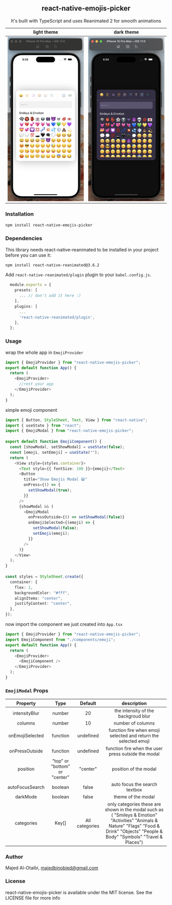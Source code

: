 <h2 align="center">
react-native-emojis-picker
</h2>
<p align="center" color="red">
It's built with TypeScript and uses Reanimated 2 for smooth animations
</p>

|          light theme          |          dark theme          |
| :---------------------------: | :--------------------------: |
| ![](./assets/light-theme.png) | ![](./assets/dark-theme.png) |

### Installation

```bash
npm install react-native-emojis-picker
```

### Dependencies

This library needs react-native-reanimated to be installed in your project before you can use it:

```bash
npm install react-native-reanimated@3.6.2
```

Add `react-native-reanimated/plugin` plugin to your `babel.config.js`.

```ts
  module.exports = {
    presets: [
      ... // don't add it here :)
    ],
    plugins: [
      ...
      'react-native-reanimated/plugin',
    ],
  };
```

### Usage

wrap the whole app in `EmojiProvider`

```ts
import { EmojiProvider } from "react-native-emojis-picker";
export default function App() {
  return (
    <EmojiProvider>
      //rest your app
    </EmojiProvider>
  );
}
```

simple emoji component

```ts
import { Button, StyleSheet, Text, View } from "react-native";
import { useState } from "react";
import { EmojiModal } from "react-native-emojis-picker";

export default function EmojiComponent() {
  const [showModal, setShowModal] = useState(false);
  const [emoji, setEmoji] = useState("");
  return (
    <View style={styles.container}>
      <Text style={{ fontSize: 100 }}>{emoji}</Text>
      <Button
        title="Show Emojis Modal 😁"
        onPress={() => {
          setShowModal(true);
        }}
      />
      {showModal && (
        <EmojiModal
          onPressOutside={() => setShowModal(false)}
          onEmojiSelected={(emoji) => {
            setShowModal(false);
            setEmoji(emoji);
          }}
        />
      )}
    </View>
  );
}

const styles = StyleSheet.create({
  container: {
    flex: 1,
    backgroundColor: "#fff",
    alignItems: "center",
    justifyContent: "center",
  },
});
```

now import the component we just created into `App.tsx`

```ts
import { EmojiProvider } from "react-native-emojis-picker";
import EmojiComponent from "./components/emoji";
export default function App() {
  return (
    <EmojiProvider>
      <EmojiComponent />
    </EmojiProvider>
  );
}
```

### `EmojiModal` Props

|    Property     |             Type              |    Default     |                                                                                       description                                                                                        |
| :-------------: | :---------------------------: | :------------: | :--------------------------------------------------------------------------------------------------------------------------------------------------------------------------------------: |
|  intensityBlur  |            number             |       20       |                                                                           the intensity of the backgroud blur                                                                            |
|     columns     |            number             |       10       |                                                                                    number of columns                                                                                     |
| onEmojiSelected |           function            |   undefined    |                                                             function fire when emoji selected and return the selected emoji                                                              |
| onPressOutside  |           function            |   undefined    |                                                                   function fire when the user press outside the modal                                                                    |
|    position     | "top" or "bottom" or "center" |    "center"    |                                                                                  position of the modal                                                                                   |
| autoFocusSearch |            boolean            |     false      |                                                                              auto focus the search textbox                                                                               |
|    darkMode     |            boolean            |     false      |                                                                                    theme of the modal                                                                                    |
|   categories    |             Key[]             | All categories | only categories these are shown in the modal such as ( "Smileys & Emotion" "Activities" "Animals & Nature" "Flags" "Food & Drink" "Objects" "People & Body" "Symbols" "Travel & Places") |

### Author

Majed Al-Otaibi, majedbinobied@gmail.com

### License

react-native-emojis-picker is available under the MIT license. See the LICENSE file for more info
